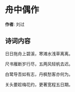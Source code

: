 # 舟中偶作

**作者**: 刘过

## 诗词内容

日日拖舟上碧溪，寒滩水浅草离离。

尺书雁断岁行尽，五两风轻帆去迟。

白鹭导吾如有志，丹枫愁客亦何为。

关头要趁梅花约，更著宽程五日期。

